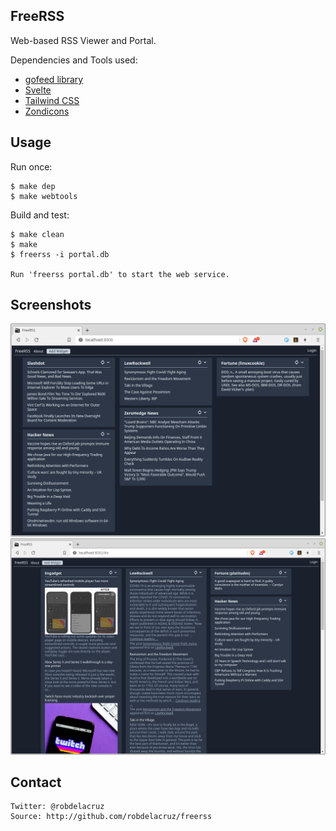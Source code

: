 ## FreeRSS

Web-based RSS Viewer and Portal.

Dependencies and Tools used:
- [gofeed library](https://github.com/mmcdole/gofeed)
- [Svelte](https://svelte.dev)
- [Tailwind CSS](https://tailwindcss.com)
- [Zondicons](http://www.zondicons.com/)

## Usage

Run once:

    $ make dep
    $ make webtools

Build and test:

    $ make clean
    $ make
    $ freerss -i portal.db

    Run 'freerss portal.db' to start the web service.

## Screenshots

![freerss portal](screenshots/freerss_portal.png)
![widgets with preview](screenshots/freerss_withpreview.png)

## Contact
    Twitter: @robdelacruz
    Source: http://github.com/robdelacruz/freerss

